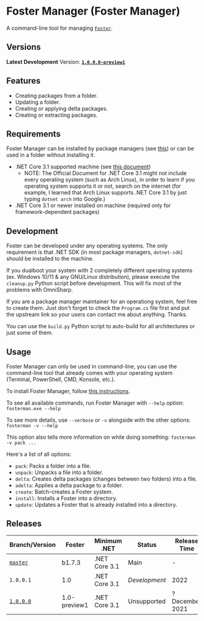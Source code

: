 # Foster Manager (Foster Manager)

A command-line tool for managing [`Foster`]().

## Versions

<!-- **Latest Stable** Version: **[`1.0.0.0`](https://github.com/Haltroy/Foster-Manager/releases/tag/1.0.0.0-preview1)** -->

**Latest Development** Version: **[`1.0.0.0-preview1`](https://github.com/Haltroy/Foster-Manager/releases/tag/1.0.0.0-preview1)**

## Features

- Creating packages from a folder.
- Updating a folder.
- Creating or applying delta packages.
- Creating or extracting packages.

## Requirements

Foster Manager can be installed by package managers (see [this](https://github.com/Haltroy/Foster-Manager/blob/master/INSTALL.md)) or can be used in a folder without installing it.

- .NET Core 3.1 supported machine (see [this document](https://github.com/dotnet/core/blob/main/release-notes/3.1/3.1-supported-os.md))
  - NOTE: The Official Document for .NET Core 3.1 might not include every operating system (such as Arch Linux), in order to learn if you operating system supports it or not, search on the internet (for example, I learned that Arch Linux supports .NET Core 3.1 by just typing `dotnet arch` into Google.)
- .NET Core 3.1 or newer installed on machine (required only for framework-dependent packages)

## Development

Foster can be developed under any operating systems. The only requirement is that .NET SDK (in most package managers, `dotnet-sdk`) should be installed to the machine.

If you dualboot your system with 2 completely different operating systems (ex. Windows 10/11 & any GNU/Linux distribution), please execute the `cleanup.py` Python script before development. This will fix most of the problems with OmniSharp.

If you are a package manager maintainer for an operationg system, feel free to create them. Just don't forget to check the `Program.cs` file first and put the upstream link so your users can contact me about anything. Thanks.

You can use the `build.py` Python script to auto-build for all architectures or just some of them.

## Usage

Foster Manager can only be used in command-line, you can use the command-line tool that already comes with your operating system (Terminal, PowerShell, CMD, Konsole, etc.). 

To install Foster Manager, follow [this instructions](https://github.com/Haltroy/Foster-Manager/blob/master/INSTALL.md).

To see all available commands, run Foster Manager with `--help` option: `fosterman.exe --help`

To see more details, use `--verbose` or `-v` alongside with the other options: `fosterman -v --help`

This option also tells more information on while doing something: `fosterman -v pack ...`

Here's a list of all options:
 - `pack`: Packs a folder into a file.
 - `unpack`: Unpacks a file into a folder.
 - `delta`: Creates delta packages (changes between two folders) into a file.
 - `adelta`: Applies a delta package to a folder.
 - `create`: Batch-creates a Foster system.
 - `install`: Installs a Foster into a directory.
 - `update`: Updates a Foster that is already installed into a directory.

## Releases

| Branch/Version                                                               | Foster | Minimum .NET | Status | Release Time |
|----------------------------------------------------------------------|---------------|---------------------|----------|------------|
| [`master`](https://github.com/haltroy/htalt)              | b1.7.3 | .NET Core 3.1 | Main | - |
| `1.0.0.1` | 1.0 | .NET Core 3.1 | *Development*| 2022 |
| [`1.0.0.0`](https://github.com/Haltroy/Foster/releases/tag/1.0.0.0-preview1) | 1.0-preview1 | .NET Core 3.1 | Unsupported | ? December 2021 |

